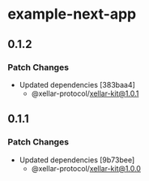 # example-next-app

## 0.1.2

### Patch Changes

- Updated dependencies [383baa4]
  - @xellar-protocol/xellar-kit@1.0.1

## 0.1.1

### Patch Changes

- Updated dependencies [9b73bee]
  - @xellar-protocol/xellar-kit@1.0.0
